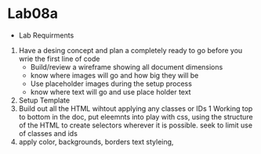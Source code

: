 # Lab08a

- Lab Requirments
1. Have a desing concept and plan a completely ready to go before you wrie the first line of code
    - Build/review a wireframe showing all document dimensions
    - know where images will go and how big they will be
    - Use placeholder images during the setup process
    - know where text will go and use place holder text
1. Setup Template
1. Build out all the HTML wihtout applying any classes or IDs
1 Working top to bottom in the doc, put eleemnts into play with css, using the structure of the HTML to create selectors wherever it is possible. seek to limit use of classes and ids
1. apply color, backgrounds, borders text styleing, 